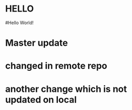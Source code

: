 # HELLO

#Hello World!

# Master update


# changed in remote repo

# another change which is not updated on local
